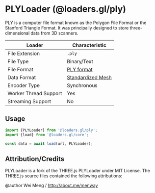 # PLYLoader (@loaders.gl/ply)

PLY is a computer file format known as the Polygon File Format or the Stanford Triangle Format. It was principally designed to store three-dimensional data from 3D scanners.

| Loader                | Characteristic                                                        |
| --------------------- | --------------------------------------------------------------------- |
| File Extension        | `.ply`                                                                |
| File Type             | Binary/Text                                                           |
| File Format           | [PLY format](<https://en.wikipedia.org/wiki/PLY_(file_format)>)       |
| Data Format           | [Standardized Mesh](docs/api-reference/mesh-loaders/category-mesh.md) |
| Encoder Type          | Synchronous                                                           |
| Worker Thread Support | Yes                                                                   |
| Streaming Support     | No                                                                    |

## Usage

```js
import {PLYLoader} from '@loaders.gl/ply';
import {load} from '@loaders.gl/core';

const data = await load(url, PLYLoader);
```

## Attribution/Credits

PLYLoader is a fork of the THREE.js PLYLoader under MIT License. The THREE.js source files contained the following attributions:

@author Wei Meng / http://about.me/menway
